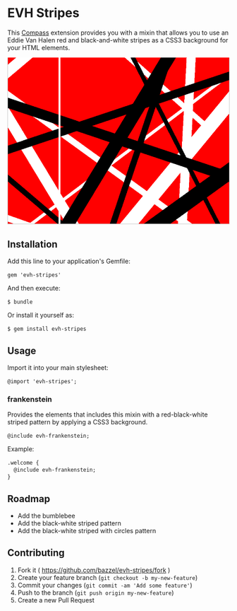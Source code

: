 # EVH Stripes

This [Compass](compass-style.org) extension provides you with a mixin that allows you to use an Eddie Van Halen red and black-and-white stripes as a CSS3 background for your HTML elements.

![image](img/frankenstein.png)


## Installation

Add this line to your application's Gemfile:

    gem 'evh-stripes'

And then execute:

    $ bundle

Or install it yourself as:

    $ gem install evh-stripes

## Usage

Import it into your main stylesheet:

    @import 'evh-stripes';

### frankenstein

Provides the elements that includes this mixin with a red-black-white striped pattern by applying a CSS3 background.

    @include evh-frankenstein;

Example:

    .welcome {
      @include evh-frankenstein;
    }


## Roadmap

  * Add the bumblebee
  * Add the black-white striped pattern
  * Add the black-white striped with circles pattern


## Contributing

1. Fork it ( https://github.com/bazzel/evh-stripes/fork )
2. Create your feature branch (`git checkout -b my-new-feature`)
3. Commit your changes (`git commit -am 'Add some feature'`)
4. Push to the branch (`git push origin my-new-feature`)
5. Create a new Pull Request
